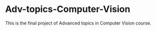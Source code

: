 # Adv-topics-Computer-Vision
This is the final project of Advanced topics in Computer Vision course.
